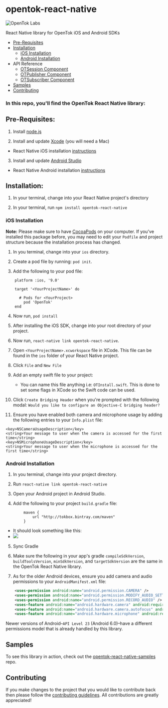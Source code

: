 # opentok-react-native
![OpenTok Labs](https://d26dzxoao6i3hh.cloudfront.net/items/0U1R0a0e2g1E361H0x3c/Image%202017-11-22%20at%2012.16.38%20PM.png?v=2507a2df)

React Native library for OpenTok iOS and Android SDKs

- [Pre-Requisites](#pre-requisites)
- [Installation](#installation)
  - [iOS Installation](#ios-installation)
  - [Android Installation](#android-installation)
- API Reference
  - [OTSession Component](https://github.com/opentok/opentok-react-native/tree/master/docs/OTSession.md)
  - [OTPublisher Component](https://github.com/opentok/opentok-react-native/tree/master/docs/OTPublisher.md)
  - [OTSubscriber Component](https://github.com/opentok/opentok-react-native/tree/master/docs/OTSubscriber.md)
- [Samples](#samples)
- [Contributing](#contributing)

### In this repo, you'll find the OpenTok React Native library:

## Pre-Requisites:

1. Install [node.js](https://nodejs.org/)

2. Install and update [Xcode](https://developer.apple.com/xcode/) (you will need a Mac)
* React Native iOS installation [instructions](https://facebook.github.io/react-native/docs/getting-started.html)

3. Install and update [Android Studio](https://developer.android.com/studio/index.html)
* React Native Android installation [instructions](https://facebook.github.io/react-native/docs/getting-started.html)

## Installation:

1. In your terminal, change into your React Native project's directory

2. In your terminal, run `npm install opentok-react-native`

### iOS Installation

**Note:** Please make sure to have [CocoaPods](https://cocoapods.org/) on your computer.
If you've installed this package before, you may need to edit your `Podfile` and project structure because the installation process has changed.
1. In you terminal, change into your `ios` directory.

2. Create a pod file by running: `pod init`.

3. Add the following to your pod file:

```
    platform :ios, '9.0'

    target '<YourProjectName>' do

      # Pods for <YourProject>
        pod 'OpenTok'
    end

```

4. Now run, `pod install`

5. After installing the iOS SDK, change into your root directory of your project.

6. Now run, `react-native link opentok-react-native`.

7. Open `<YourProjectName>.xcworkspace` file in XCode. This file can be found in the `ios` folder of your React Native project. 

7. Click `File` and `New File`

8. Add an empty swift file to your project:
    * You can name this file anything i.e: `OTInstall.swift`. This is done to set some flags in XCode so the Swift code can be used.

9. Click `Create Bridging Header` when you're prompted with the following modal: `Would you like to configure an Objective-C bridging header?`

10. Ensure you have enabled both camera and microphone usage by adding the following entries to your `Info.plist` file:

```
<key>NSCameraUsageDescription</key>
<string>Your message to user when the camera is accessed for the first time</string>
<key>NSMicrophoneUsageDescription</key>
<string>Your message to user when the microphone is accessed for the first time</string>
```

### Android Installation

1. In you terminal, change into your project directory.

2. Run `react-native link opentok-react-native`

3. Open your Android project in Android Studio.

4. Add the following to your project `build.gradle` file: 

```
        maven {
            url "http://tokbox.bintray.com/maven"
        }
```
* It should look something like this:
* ![](https://dha4w82d62smt.cloudfront.net/items/1W1p0Z27471J210d3M2r/Image%202018-03-08%20at%202.12.38%20PM.png?X-CloudApp-Visitor-Id=2816462&v=8ce583bb)

5. Sync Gradle

6. Make sure the following in your app's gradle `compileSdkVersion`, `buildToolsVersion`, `minSdkVersion`, and `targetSdkVersion` are the same in the OpenTok React Native library.

7. As for the older Android devices, ensure you add camera and audio permissions to your `AndroidManifest.xml` file:

```xml
    <uses-permission android:name="android.permission.CAMERA" />
    <uses-permission android:name="android.permission.MODIFY_AUDIO_SETTINGS" />
    <uses-permission android:name="android.permission.RECORD_AUDIO" />
    <uses-feature android:name="android.hardware.camera" android:required="true" />
    <uses-feature android:name="android.hardware.camera.autofocus" android:required="false" />
    <uses-feature android:name="android.hardware.microphone" android:required="true" />
```

Newer versions of Android–`API Level 23` (Android 6.0)–have a different permissions model that is already handled by this library.

## Samples

To see this library in action, check out the [opentok-react-native-samples](https://github.com/opentok/opentok-react-native-samples) repo.

## Contributing

If you make changes to the project that you would like to contribute back then please follow the [contributing guidelines](CONTRIBUTING.md). All contributions are greatly appreciated!
